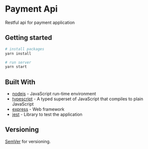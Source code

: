 # Payment Api

Restful api for payment application

## Getting started

``` bash
# install packages
yarn install

# run server
yarn start
```

## Built With

* [nodejs](https://nodejs.org/en/) - JavaScript run-time environment
* [typescript](https://www.typescriptlang.org/) - A typed superset of JavaScript that compiles to plain JavaScript
* [express](https://expressjs.com/) - Web framework
* [jest](https://jestjs.io/) - Library to test the application

## Versioning

[SemVer](http://semver.org/) for versioning.

